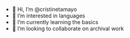 - 👋 Hi, I’m @cristinetamayo
- 👀 I’m interested in languages
- 🌱 I’m currently learning the basics
- 💞️ I’m looking to collaborate on archival work

<!---
cristinetamayo/cristinetamayo is a ✨ special ✨ repository because its `README.md` (this file) appears on your GitHub profile.
You can click the Preview link to take a look at your changes.
--->
